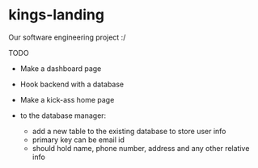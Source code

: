 # kings-landing
Our software engineering project :/
 
 
TODO
 
 * Make a dashboard page
 * Hook backend with a database
 * Make a kick-ass home page
 
 * to the database manager:
   * add a new table to the existing database to store user info
   * primary key can be email id
   * should hold name, phone number, address and any other relative info
